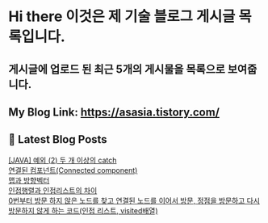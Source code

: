 # Hi there 이것은 제 기술 블로그 게시글 목록입니다.
## 게시글에 업로드 된 최근 5개의 게시물을 목록으로 보여줍니다.

## My Blog Link: https://asasia.tistory.com/

## 📕 Latest Blog Posts

<a href=https://asasia.tistory.com/79>[JAVA] 예외 (2) 두 개 이상의 catch</a></br><a href=https://asasia.tistory.com/78>연결된 컴포넌트(Connected component)</a></br><a href=https://asasia.tistory.com/77>맵과 방향벡터</a></br><a href=https://asasia.tistory.com/76>인접행렬과 인접리스트의 차이</a></br><a href=https://asasia.tistory.com/75>0번부터 방문 하지 않은 노드를 찾고 연결된 노드를 이어서 방문, 정점을 방문하고 다시 방문하지 않게 하는 코드(인접 리스트, visited배열)</a></br>